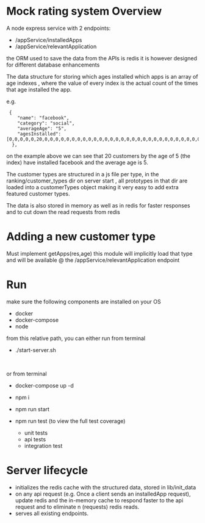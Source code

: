 
# Mock rating system Overview
A node express service with 2 endpoints:
- /appService/installedApps
- /appService/relevantApplication

the ORM used to save the data from the APIs is redis
it is however designed for different database enhancements

The data structure for storing which ages installed which apps
is an array of age indexes , where the value of every index is the actual count of the times that age installed the app.

e.g.
```
 {
    "name": "facebook",
    "category": "social",
    "averageAge": "5",
    "agesInstalled": [0,0,0,0,0,20,0,0,0,0,0,0,0,0,0,0,0,0,0,0,0,0,0,0,0,0,0,0,0,0,0,0,0,0,0,0,0,0,0,0,0,0,0,0,0,0,0,0]
  },
```
on the example above we can see that 20 customers by the age of 5 (the index) have installed facebook and the average age is 5.


The customer types are structured in a js file per type, in the ranking/customer_types dir
on server start , all prototypes in that dir are loaded into a customerTypes object
making it very easy to add extra featured customer types.

The data is also stored in memory as well as in redis for faster responses and to cut down the read requests from redis


# Adding a new customer type
Must implement getApps(res,age)
this module will implicitly load that type and will be available @ the /appService/relevantApplication endpoint


# Run
make sure the following components are installed on your OS
- docker
- docker-compose
- node


from this relative path, you can either run from terminal 
- ./start-server.sh

<br>

or from terminal
- docker-compose up -d
- npm i
- npm run start
 
- npm run test (to view the full test coverage)
    - unit tests
    - api tests
    - integration test

# Server lifecycle

- initializes the redis cache with the structured data, stored in lib/init_data
- on any api request (e.g. Once a client sends an installedApp request), update redis and the in-memory cache to respond faster to the api request and to eliminate n (requests) redis reads.
- serves all existing endpoints.
